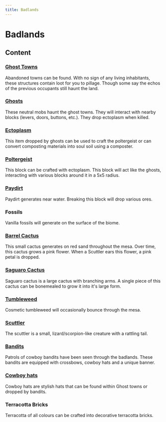 ```yaml
---
title: Badlands
---
```


# Badlands

## Content

### [Ghost Towns](../features/world#ghost-town)  
Abandoned towns can be found. With no sign of any living inhabitants, these structures contain loot for you to pillage. Though some say the echos of the previous occupants still haunt the land.  

### [Ghosts](../features/mobs#ghost)  
These neutral mobs haunt the ghost towns. They will interact with nearby blocks (levers, doors, buttons, etc.). They drop ectoplasm when killed.

### [Ectoplasm](../features/interactables#ectoplasm)
This item dropped by ghosts can be used to craft the poltergeist or can convert composting materials into soul soil using a composter.

### [Poltergeist](../features/interactables#poltergeist) 
This block can be crafted with ectoplasm. This block will act like the ghosts, interacting with various blocks around it in a 5x5 radius.

### [Paydirt](../features/world#paydirt)  
Paydirt generates near water. Breaking this block will drop various ores.

### Fossils  
Vanilla fossils will generate on the surface of the biome.

### [Barrel Cactus](../features/cactus#barrel-cactus)  
This small cactus generates on red sand throughout the mesa. Over time, this cactus grows a pink flower. When a Scuttler ears this flower, a pink petal is dropped.

### [Saguaro Cactus](../features/cactus#saguaro-cactus)  
Saguaro cactus is a large cactus with branching arms. A single piece of this cactus can be bonemealed to grow it into it's large form.  

### [Tumbleweed](../features/world#tumbleweed)  
Cosmetic tumbleweed will occasionally bounce through the mesa.

### [Scuttler](../features/mobs#scuttler)  
The scuttler is a small, lizard/scorpion-like creature with a rattling tail.

### [Bandits](../features/mobs#bandit)  
Patrols of cowboy bandits have been seen through the badlands. These bandits are equipped with crossbows, cowboy hats and a unique banner.

### [Cowboy hats](../features/wearable#cowboy_hat)  
Cowboy hats are stylish hats that can be found within Ghost towns or dropped by bandits.  

### Terracotta Bricks  
Terracotta of all colours can be crafted into decorative terracotta bricks.

